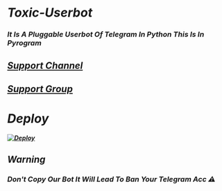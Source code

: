 # <b><i> Toxic-Userbot
### It Is A Pluggable Userbot Of Telegram In Python This Is In Pyrogram 

## [Support Channel](https://t.me/TheToxicUB)

## [Support Group](https://t.me/ToxicUb_Support)

# Deploy 

[![Deploy](https://www.herokucdn.com/deploy/button.svg)](https://heroku.com/deploy)

## Warning
### Don't Copy Our Bot It Will Lead To Ban Your Telegram Acc ⚠️
